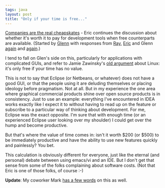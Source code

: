 ```yaml
---
tags: java
layout: post
title: "Only if your time is free..."
---
```




<a href="http://www.freeroller.net/page/ericfj/20030109#companies_are_the_real_cheapskates">Companies are the real cheapskates</a> - Eric continues the discussion about whether it's worth it to pay for development tools when free counterparts are available. (Started by <a href="http://www.freeroller.net/page/gstamp/20030102#are_java_developers_cheapskates">Glenn</a> with responses from <a href="http://radio.weblogs.com/0114241/2003/01/08.html#a50">Ray</a>,  <a href="http://www.freeroller.net/page/ericfj/20030108#don_t_call_me_cheap">Eric</a> and Glenn <a href="http://www.freeroller.net/page/gstamp/20030108#are_java_developers_cheapskates_cont">again</a> and <a href="http://www.freeroller.net/page/gstamp/20030108#are_java_developers_cheapskates_cont1">again</a>.)

<p>I tend to fall on Glen's side on this, particularly for applications with complicated GUIs, and refer to Jamie Zawinsky's <a href="http://www.jwz.org/doc/linux.html">old argument</a> about Linux: it's only free if your time has no value.</p>

<p>This is not to say that Eclipse (or Netbeans, or whatever) does not have a good GUI, or that the people using it are deluding themselves or placing ideology before pragmatism. Not at all. But in my experience the one area where graphical commercial products shine over open source products is in consistency. Just to use an example: everything I've encountered in IDEA works exactly like I expect it to without having to read up on the feature or  subscribe to a particular way of thinking about development. For me, Eclipse was the exact opposite. I'm sure that with enough time (or an experienced Eclipse user looking over my shoulder) I could get over the hump and become productive.</p>

<p>But that's where the value of time comes in: isn't it worth $200 (or $500) to be immediately productive and have the ability to use new features quickly and painlessly? You bet.</p>

<p>This calculation is obviously different for everyone, just like the eternal (and personal) debate between using emacs/vi and an IDE. But I don't get that sense from some of the folks complaining about software costs. (Not that Eric is one of those folks, of course :-)</p>

<p><b>Update</b>: My coworker Mark <a href="http://denovich.org/mt/archives/000015.html">has a few words</a> on this as well.</p>


